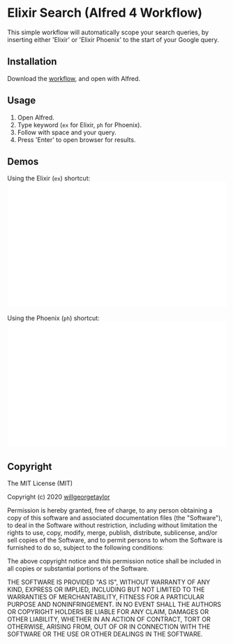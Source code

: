 # Elixir Search (Alfred 4 Workflow)

This simple workflow will automatically scope your search queries, by inserting either 'Elixir' or 'Elixir Phoenix' to the start of your Google query.

## Installation

Download the [workflow](https://github.com/willgeorgetaylor/alfred-elixir-search/releases/download/v1.1/ElixirSearch.alfredworkflow), and open with Alfred.

## Usage

1. Open Alfred.
2. Type keyword (`ex` for Elixir, `ph` for Phoenix).
3. Follow with space and your query.
4. Press 'Enter' to open browser for results.

## Demos

Using the Elixir (`ex`) shortcut:
![Using the Elixir shortcut](https://github.com/willgeorgetaylor/alfred-elixir-search/blob/master/elixir.gif)

Using the Phoenix (`ph`) shortcut:
![Using the Phoenix shortcut](https://github.com/willgeorgetaylor/alfred-elixir-search/blob/master/phoenix.gif)

## Copyright

The MIT License (MIT)

Copyright (c) 2020 [willgeorgetaylor](https://github.com/willgeorgetaylor)

Permission is hereby granted, free of charge, to any person obtaining a copy
of this software and associated documentation files (the "Software"), to deal
in the Software without restriction, including without limitation the rights
to use, copy, modify, merge, publish, distribute, sublicense, and/or sell
copies of the Software, and to permit persons to whom the Software is
furnished to do so, subject to the following conditions:

The above copyright notice and this permission notice shall be included in all
copies or substantial portions of the Software.

THE SOFTWARE IS PROVIDED "AS IS", WITHOUT WARRANTY OF ANY KIND, EXPRESS OR
IMPLIED, INCLUDING BUT NOT LIMITED TO THE WARRANTIES OF MERCHANTABILITY,
FITNESS FOR A PARTICULAR PURPOSE AND NONINFRINGEMENT. IN NO EVENT SHALL THE
AUTHORS OR COPYRIGHT HOLDERS BE LIABLE FOR ANY CLAIM, DAMAGES OR OTHER
LIABILITY, WHETHER IN AN ACTION OF CONTRACT, TORT OR OTHERWISE, ARISING FROM,
OUT OF OR IN CONNECTION WITH THE SOFTWARE OR THE USE OR OTHER DEALINGS IN THE
SOFTWARE.
